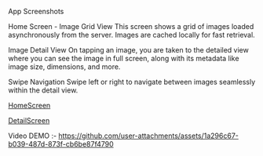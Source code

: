 App Screenshots

Home Screen - Image Grid View
This screen shows a grid of images loaded asynchronously from the server. Images are cached locally for fast retrieval.

Image Detail View
On tapping an image, you are taken to the detailed view where you can see the image in full screen, along with its metadata like image size, dimensions, and more.

Swipe Navigation
Swipe left or right to navigate between images seamlessly within the detail view.

[HomeScreen](https://github.com/user-attachments/assets/84833da4-c5a7-402b-9603-500312c1346e)

[DetailScreen](https://github.com/user-attachments/assets/d190f771-0e3e-4c3f-aa3d-8bdd4e58a927)


Video DEMO :- 
https://github.com/user-attachments/assets/1a296c67-b039-487d-873f-cb6be87f4790

